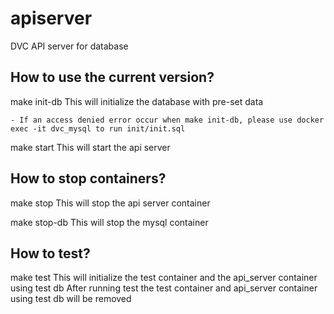 # apiserver
DVC API server for database 

## How to use the current version?

make init-db 		This will initialize the database with pre-set data

	- If an access denied error occur when make init-db, please use docker exec -it dvc_mysql to run init/init.sql 

make start		This will start the api server


## How to stop containers?

make stop		This will stop the api server container

make stop-db		This will stop the mysql container


## How to test?

make test   This will initialize the test container and the api_server container using test db
            After running test the test container and api_server container using test db will be removed
